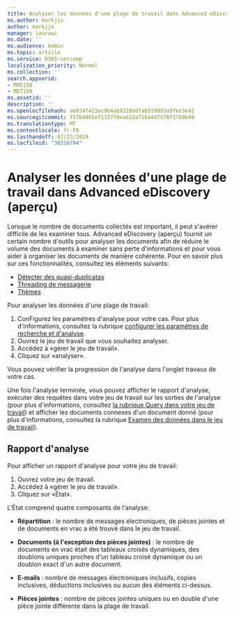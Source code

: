 ```yaml
---
title: Analyser les données d'une plage de travail dans Advanced eDiscovery (aperçu)
ms.author: markjjo
author: markjjo
manager: laurawi
ms.date: ''
ms.audience: Admin
ms.topic: article
ms.service: O365-seccomp
localization_priority: Normal
ms.collection: ''
search.appverid:
- MOE150
- MET150
ms.assetid: ''
description: ''
ms.openlocfilehash: ae024f423ac9b4ab9210ddfab519093a9fee3e42
ms.sourcegitcommit: f57b4001ef1327f0ea622e716a4d7d78f1769b49
ms.translationtype: MT
ms.contentlocale: fr-FR
ms.lasthandoff: 02/23/2019
ms.locfileid: "30216794"
---
```

# <a name="analyze-data-in-a-working-set-in-advanced-ediscovery-preview"></a>Analyser les données d'une plage de travail dans Advanced eDiscovery (aperçu)

Lorsque le nombre de documents collectés est important, il peut s'avérer difficile de les examiner tous. Advanced eDiscovery (aperçu) fournit un certain nombre d'outils pour analyser les documents afin de réduire le volume des documents à examiner sans perte d'informations et pour vous aider à organiser les documents de manière cohérente. Pour en savoir plus sur ces fonctionnalités, consultez les éléments suivants:

- [Détecter des quasi-duplicatas](near-duplicates.md)
- [Threading de messagerie](email-threading.md)
- [Thèmes](themes.md)

Pour analyser les données d'une plage de travail:

1. ConFigurez les paramètres d'analyse pour votre cas. Pour plus d'informations, consultez la rubrique [configurer les paramètres de recherche et d'analyse](configure-search-analytics-settings.md).
2. Ouvrez le jeu de travail que vous souhaitez analyser.
3. Accédez à «gérer le jeu de travail».
4. Cliquez sur «analyser».

Vous pouvez vérifier la progression de l'analyse dans l'onglet travaux de votre cas.

 Une fois l'analyse terminée, vous pouvez afficher le rapport d'analyse, exécuter des requêtes dans votre jeu de travail sur les sorties de l'analyse (pour plus d'informations, consultez [la rubrique Query dans votre jeu de travail](working-set-search.md)) et afficher les documents connexes d'un document donné (pour plus d'informations, consultez la rubrique [ Examen des données dans le jeu de travail](reviewing-data-in-working-set.md)).

## <a name="analytics-report"></a>Rapport d'analyse

Pour afficher un rapport d'analyse pour votre jeu de travail:

1. Ouvrez votre jeu de travail.
2. Accédez à «gérer le jeu de travail».
3. Cliquez sur «État».

L'État comprend quatre composants de l'analyse:

- **Répartition** : le nombre de messages électroniques, de pièces jointes et de documents en vrac a été trouvé dans le jeu de travail.

- **Documents (à l'exception des pièces jointes)** : le nombre de documents en vrac était des tableaux croisés dynamiques, des doublons uniques proches d'un tableau croisé dynamique ou un doublon exact d'un autre document.

- **E-mails** : nombre de messages électroniques inclusifs, copies inclusives, déductions inclusives ou aucun des éléments ci-dessus.

- **Pièces jointes** : nombre de pièces jointes uniques ou en double d'une pièce jointe différente dans la plage de travail.